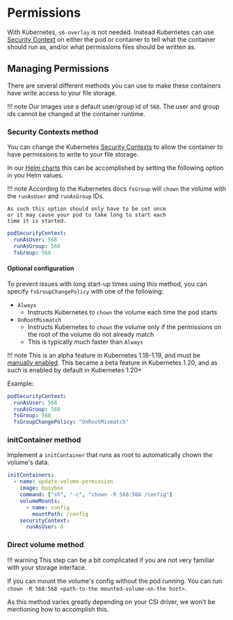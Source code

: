 # Permissions

With Kubernetes, `s6-overlay` is not needed. Instead Kubernetes can use
[Security Context](https://kubernetes.io/docs/tasks/configure-pod-container/security-context/)
on either the pod or container to tell what the container should run as,
and/or what permissions files should be written as.

## Managing Permissions

There are several different methods you can use to make these containers have
write access to your file storage.

!!! note
    Our images use a default user/group id of `568`. The user and group ids
    cannot be changed at the container runtime.

### Security Contexts method

You can change the Kubernetes
[Security Contexts](https://kubernetes.io/docs/tasks/configure-pod-container/security-context/)
to allow the container to have permissions to write to your file storage.

In our [Helm charts](https://github.com/k8s-at-spiti/charts/) this can be accomplished
by setting the following option in you Helm values.

!!! note
    According to the Kubernetes docs `fsGroup` will `chown`
    the volume with the `runAsUser` and `runAsGroup` IDs.

    As such this option should only have to be set once
    or it may cause your pod to take long to start each
    time it is started.

<!-- markdownlint-disable-next-line MD046 -->
```yaml
podSecurityContext:
  runAsUser: 568
  runAsGroup: 568
  fsGroup: 568
```

#### Optional configuration

To prevent issues with long start-up times using this method,
you can specify `fsGroupChangePolicy` with one of the following:

* `Always`
    * Instructs Kubernetes to `chown` the volume each time the pod starts
* `OnRootMismatch`
    * Instructs Kubernetes to `chown` the volume only if the permissions on the
      root of the volume do not already match
    * This is typically much faster than `Always`

!!! note
    This is an alpha feature in Kubernetes 1.18-1.19, and must be
    [manually enabled](https://kubernetes.io/docs/reference/command-line-tools-reference/feature-gates/#overview).
    This became a beta feature in Kubernetes 1.20, and as such is enabled
    by default in Kubernetes 1.20+

Example:

<!-- markdownlint-disable-next-line MD046 -->
```yaml
podSecurityContext:
  runAsUser: 568
  runAsGroup: 568
  fsGroup: 568
  fsGroupChangePolicy: "OnRootMismatch"
```

### initContainer method

Implement a `initContainer` that runs as root to automatically chown the volume's
data.

<!-- markdownlint-disable-next-line MD046 -->
```yaml
initContainers:
  - name: update-volume-permission
    image: busybox
    command: ["sh", "-c", "chown -R 568:568 /config"]
    volumeMounts:
      - name: config
        mountPath: /config
    securityContext:
      runAsUser: 0
```

### Direct volume method

!!! warning
    This step can be a bit complicated if you are not very familiar with your
    storage interface.

If you can mount the volume's config without the pod running. You can run
`chown -R 568:568 <path-to-the mounted-volume-on-the host>`.

As this method varies greatly depending on your CSI driver, we won't be
mentioning how to accomplish this.
